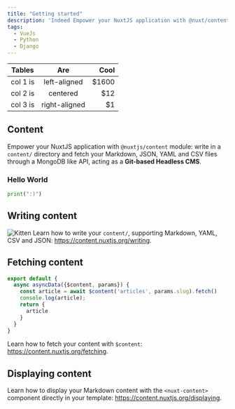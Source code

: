 ```yaml
---
title: "Getting started"
description: 'Indeed Empower your NuxtJS application with @nuxt/content module: write in a content/ directory and fetch your Markdown, JSON, YAML and CSV files through a MongoDB like API, acting as a Git-based Headless CMS.'
tags: 
  - VueJs
  - Python
  - Django
---
```


| Tables   |      Are      |  Cool |
|----------|:-------------:|------:|
| col 1 is |  left-aligned | $1600 |
| col 2 is |    centered   |   $12 |
| col 3 is | right-aligned |    $1 |

## Content 
Empower your NuxtJS application with `@nuxtjs/content` module: write in a `content/` directory and fetch your Markdown, JSON, YAML and CSV files through a MongoDB like API, acting as a **Git-based Headless CMS**.
### Hello World
```py
print(":)")
```

## Writing content
![Kitten](https://placekitten.com/400/200)
Learn how to write your `content/`, supporting Markdown, YAML, CSV and JSON: https://content.nuxtjs.org/writing.

## Fetching content
```js
export default {
  async asyncData({$content, params}) {
    const article = await $content('articles', params.slug).fetch()
    console.log(article);
    return {
      article
    }
  }
}
```
Learn how to fetch your content with `$content`: https://content.nuxtjs.org/fetching.

## Displaying content

Learn how to display your Markdown content with the `<nuxt-content>` component directly in your template: https://content.nuxtjs.org/displaying.
